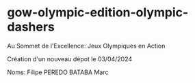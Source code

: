 # gow-olympic-edition-olympic-dashers
Au Sommet de l'Excellence: Jeux Olympiques en Action

Création d'un nouveau dépot le 03/04/2024

Noms:
Filipe PEREDO
BATABA Marc
